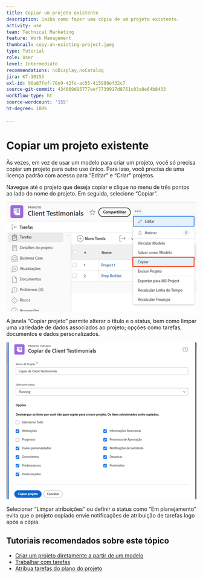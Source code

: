 ```yaml
---
title: Copiar um projeto existente
description: Saiba como fazer uma cópia de um projeto existente.
activity: use
team: Technical Marketing
feature: Work Management
thumbnail: copy-an-existing-project.jpeg
type: Tutorial
role: User
level: Intermediate
recommendations: noDisplay,noCatalog
jira: KT-10155
exl-id: 90a87fef-70e9-42fc-ac55-415980ef32c7
source-git-commit: 434069d95777eef7739917d8761c03a8e64b8433
workflow-type: ht
source-wordcount: '155'
ht-degree: 100%

---
```


# Copiar um projeto existente

Às vezes, em vez de usar um modelo para criar um projeto, você só precisa copiar um projeto para outro uso único. Para isso, você precisa de uma licença padrão com acesso para “Editar” e “Criar” projetos.

Navegue até o projeto que deseja copiar e clique no menu de três pontos ao lado do nome do projeto. Em seguida, selecione “Copiar”.

![Opção de menu Copiar projeto](assets/copy-existing-01.png)

A janela “Copiar projeto” permite alterar o título e o status, bem como limpar uma variedade de dados associados ao projeto; opções como tarefas, documentos e dados personalizados.

![Copiar opções de projeto](assets/copy-existing-02.png)

Selecionar “Limpar atribuições” ou definir o status como “Em planejamento” evita que o projeto copiado envie notificações de atribuição de tarefas logo após a cópia.

## Tutoriais recomendados sobre este tópico

* [Criar um projeto diretamente a partir de um modelo](/help/manage-work/create-and-manage-project-templates/create-a-project-directly-from-a-template.md)
* [Trabalhar com tarefas](/help/manage-work/tasks/work-with-tasks.md)
* [Atribua tarefas do plano do projeto](/help/manage-work/tasks/assign-tasks-from-the-project-plan.md)
